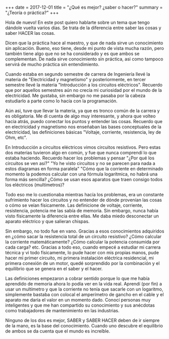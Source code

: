 +++
date = 2017-12-01
title = "¿Qué es mejor? ¿saber o hacer?"
summary = "¿Teoría o práctica?"
+++

 Hola de nuevo! En este post quiero hablarte sobre un tema que tengo dándole vuelta varios días. Se trata de la diferencia entre 
 saber las cosas y saber HACER las cosas. 
 
 Dicen que la práctica hace al maestro, y que de nada sirve un conocimiento sin aplicación. Bueno, eso tiene, desde mi punto de vista
 mucha razón, pero también tiene algo que no se ha considerado y es que ambos se complementan. De nada sirve conocimiento sin práctica, asi como 
 tampoco servirá de mucho práctica sin entendimiento.
 
 Cuando estaba en segundo semestre de carrera de Ingeniería llevé la materia de "Electricidad y magnetismo" y posteriormente, en tercer semestre llevé 
 la materia "Introducción a los circuitos eléctricos". Recuerdo que por aquellos semestres aún no crecía mi curiosidad por el mundo de la electricidad. Me gustaba, 
 sin embargo no me pasaba por la cabeza estudiarlo a parte como lo hacía con la programación.
 
 Aún asi, tuve que llevar la materia, ya que es tronco común de la carrera y es obligatoria. Me di cuenta de algo muy interesante, y ahora que volteo hacia atrás, puedo conectar
 los puntos y entender las cosas. Recuerdo que en electricidad y magnetismo nos enseñaban las bases conceptuales de la electricidad, las definiciones básicas "Voltaje, corriente, resistencia, ley de Ohm, etc".
 
En Introducción a circuitos eléctricos vimos circuitos resistivos. Pero estas dos materias tuvieron algo en común, y fue que nunca comprendí lo que estaba haciendo.
Recuerdo hacer los problemas y pensar "¿Por qué los circuitos se ven asi?" "Yo he visto circuitos y no se parecen para nada a estos diagramas en forma paralela" 
"Cómo que la corriente en determinado momento la podemos calcular con una fórmula logarítmica, no habrá una forma más sencilla? ¿Cómo se usan esos aparatos que traen consigo todos los eléctricos (multímetros)?

Todo eso me lo cuestionaba mientras hacía los problemas, era un constante sufrimiento hacer los circuitos y no entender de dónde provenían las cosas o cómo se veían físicamente.
Las definicione de voltaje, corriente, resistencia, potencia me las sabía de memoria. Sin embargo, nunca había visto físicamente la diferencia entre ellas. Me daba miedo desconectar un aparato eléctrico y que salieran chispas.

Sin embargo, no todo fue en vano. Gracias a esos conocimientos adquiridos en ¿cómo sacar la resistencia total de un circuito resistivo? ¿Cómo calcular la corriente matemáticamente? ¿Cómo calcular la potencia consumida por cada carga? etc.
Gracias a todo eso, cuando empecé a estudiar mi carrera técnica y vi todo físicamente, lo pude hacer con mis propias manos, pude hacer mi primer circuito, mi primera instalación eléctrica residencial, mi primera conexión de un motor, quedé sorprendido 
por la combinación y el equilibrio que se genera en el saber y el hacer.

Las definiciones empezaron a cobrar sentido porque lo que me había aprendido de memoria ahora lo podía ver en la vida real. Aprendí (por fin) a usar un multímetro y que la corriente no tenía que sacarle con un logaritmo, simplemente bastaba con colocal el amperímetro de gancho en el cable y el aparato me daría el valor en un momento dado. Conocí personas muy inteligentes y que me han compartido su conocimiento y sus anécdotas como trabajadores de mantenimiento en las industrias. 

Ninguno de los dos es mejor, SABER y SABER HACER deben de ir siempre de la mano, es la base del conocimiento. Cuando uno descubre el equilibrio de ambos se da cuenta que el mundo es increíble.
